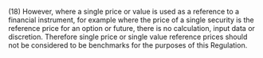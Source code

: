 (18) However, where a single price or value is used as a reference to a financial instrument, for example where the price of a single security is the reference price for an option or future, there is no calculation, input data or discretion. Therefore single price or single value reference prices should not be considered to be benchmarks for the purposes of this Regulation.